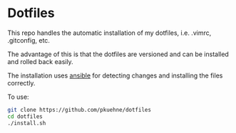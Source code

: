 # Dotfiles

This repo handles the  automatic installation of my dotfiles,
i.e. .vimrc, .gitconfig, etc.

The advantage of this is that the dotfiles are versioned and can be installed
and rolled back easily. 

The installation uses [ansible][ansible] for detecting changes and installing
the files correctly.

To use:

```bash
git clone https://github.com/pkuehne/dotfiles
cd dotfiles
./install.sh
```

[ansible]: https://www.ansible.com/
